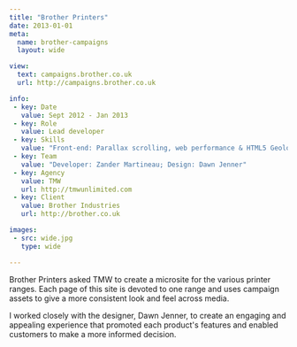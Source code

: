 ```yaml
---
title: "Brother Printers"
date: 2013-01-01
meta:
  name: brother-campaigns
  layout: wide

view:
  text: campaigns.brother.co.uk
  url: http://campaigns.brother.co.uk

info:
 - key: Date
   value: Sept 2012 - Jan 2013
 - key: Role
   value: Lead developer
 - key: Skills
   value: "Front-end: Parallax scrolling, web performance & HTML5 Geolocation API"
 - key: Team
   value: "Developer: Zander Martineau; Design: Dawn Jenner"
 - key: Agency
   value: TMW
   url: http://tmwunlimited.com
 - key: Client
   value: Brother Industries
   url: http://brother.co.uk

images:
 - src: wide.jpg
   type: wide

---
```

Brother Printers asked TMW to create a microsite for the various printer ranges. Each page of this site is devoted to one range and uses campaign assets to give a more consistent look and feel across media.

I worked closely with the designer, Dawn Jenner, to create an engaging and appealing experience that promoted each product's features and enabled customers to make a more informed decision.
